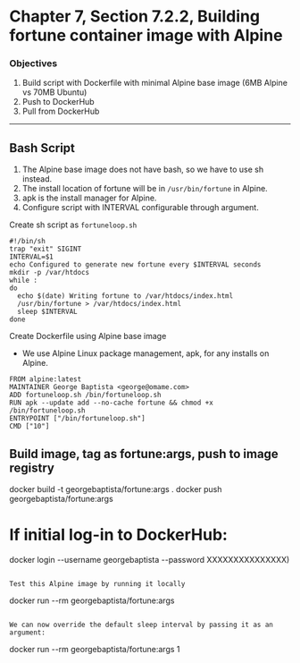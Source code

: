 # Chapter 7, Section 7.2.2, Building fortune container image with Alpine

### Objectives
1. Build script with Dockerfile with minimal Alpine base image (6MB Alpine vs 70MB Ubuntu)
2. Push to DockerHub
3. Pull from DockerHub

---

## Bash Script

1. The Alpine base image does not have bash, so we have to use sh instead.
2. The install location of fortune will be in `/usr/bin/fortune` in Alpine.
3. apk is the install manager for Alpine.
4. Configure script with INTERVAL configurable through argument.


Create sh script as `fortuneloop.sh`

```
#!/bin/sh
trap "exit" SIGINT
INTERVAL=$1
echo Configured to generate new fortune every $INTERVAL seconds
mkdir -p /var/htdocs
while :
do
  echo $(date) Writing fortune to /var/htdocs/index.html
  /usr/bin/fortune > /var/htdocs/index.html
  sleep $INTERVAL
done
```

Create Dockerfile using Alpine base image
- We use Alpine Linux package management, apk, for any installs on Alpine.

```
FROM alpine:latest
MAINTAINER George Baptista <george@omame.com>
ADD fortuneloop.sh /bin/fortuneloop.sh
RUN apk --update add --no-cache fortune && chmod +x /bin/fortuneloop.sh
ENTRYPOINT ["/bin/fortuneloop.sh"]
CMD ["10"]
```

## Build image, tag as fortune:args, push to image registry
docker build -t georgebaptista/fortune:args .
docker push georgebaptista/fortune:args

# If initial log-in to DockerHub:
docker login --username georgebaptista --password XXXXXXXXXXXXXXX)
```

Test this Alpine image by running it locally
```
docker run --rm georgebaptista/fortune:args
```

We can now override the default sleep interval by passing it as an argument:
```
docker run --rm georgebaptista/fortune:args 1
```


